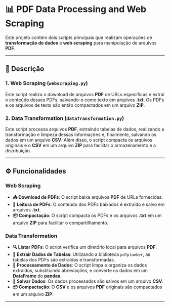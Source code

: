 # 📊 PDF Data Processing and Web Scraping

Este projeto contém dois scripts principais que realizam operações de **transformação de dados** e **web scraping** para manipulação de arquivos **PDF**.

---

## 📝 Descrição

### **1. Web Scraping (`webscraping.py`)**
Este script realiza o download de arquivos **PDF** de URLs específicas e extrai o conteúdo desses PDFs, salvando-o como texto em arquivos **.txt**. Os PDFs e os arquivos de texto são então compactados em um arquivo **ZIP**.

### **2. Data Transformation (`dataTransformation.py`)**
Este script processa arquivos **PDF**, extraindo tabelas de dados, realizando a transformação e limpeza dessas informações e, finalmente, salvando os dados em um arquivo **CSV**. Além disso, o script compacta os arquivos originais e o **CSV** em um arquivo **ZIP** para facilitar o armazenamento e a distribuição.

---

## ⚙️ Funcionalidades

### **Web Scraping**
- **📥 Download de PDFs**: O script baixa arquivos **PDF** de URLs fornecidas.
- **📖 Leitura de PDFs**: O conteúdo dos PDFs baixados é extraído e salvo em arquivos **.txt**.
- **📦 Compactação**: O script compacta os PDFs e os arquivos **.txt** em um arquivo **ZIP** para facilitar o compartilhamento.


### **Data Transformation**
- **🔍 Listar PDFs**: O script verifica um diretório local para arquivos **PDF**.
- **📄 Extrair Dados de Tabelas**: Utilizando a biblioteca `pdfplumber`, as tabelas dos PDFs são extraídas e transformadas.
- **🔧 Processamento de Dados**: O script limpa e organiza os dados extraídos, substituindo abreviações, e converte os dados em um **DataFrame** do **pandas**.
- **💾 Salvar Dados**: Os dados processados são salvos em um arquivo **CSV**.
- **📦 Compactação**: O **CSV** e os arquivos **PDF** originais são compactados em um arquivo **ZIP**.


---

